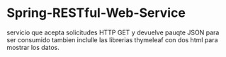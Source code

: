 # Spring-RESTful-Web-Service
servicio que acepta solicitudes HTTP GET y devuelve pauqte JSON para ser consumido tambien inclulle las librerias thymeleaf
con dos html para mostrar los datos.
